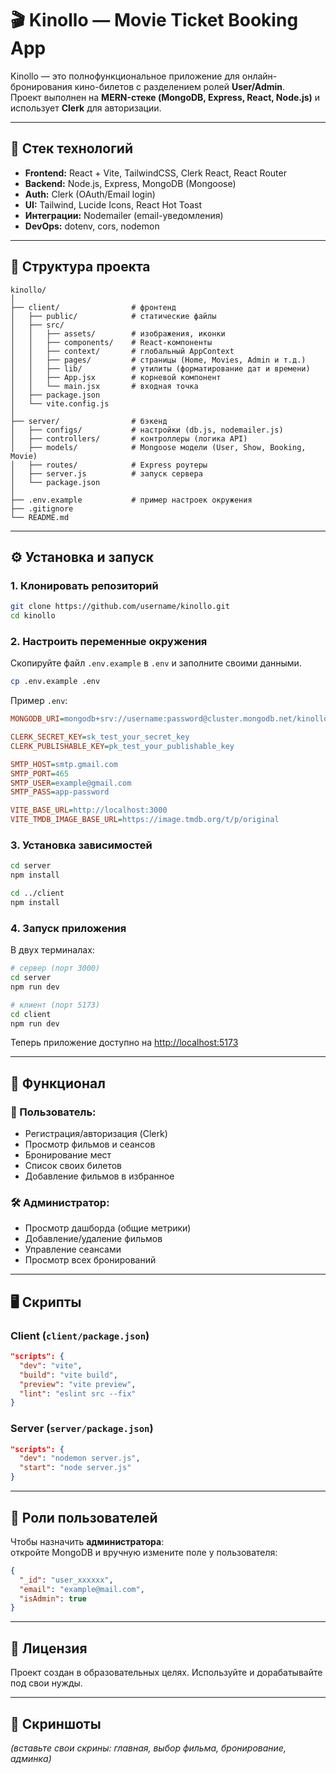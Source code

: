 # 🎬 Kinollo — Movie Ticket Booking App

Kinollo — это полнофункциональное приложение для онлайн-бронирования кино-билетов с разделением ролей **User/Admin**.  
Проект выполнен на **MERN-стеке (MongoDB, Express, React, Node.js)** и использует **Clerk** для авторизации.

---

## 🚀 Стек технологий
- **Frontend:** React + Vite, TailwindCSS, Clerk React, React Router
- **Backend:** Node.js, Express, MongoDB (Mongoose)
- **Auth:** Clerk (OAuth/Email login)
- **UI:** Tailwind, Lucide Icons, React Hot Toast
- **Интеграции:** Nodemailer (email-уведомления)
- **DevOps:** dotenv, cors, nodemon

---

## 📂 Структура проекта

```
kinollo/
│
├── client/                # фронтенд
│   ├── public/            # статические файлы
│   ├── src/
│   │   ├── assets/        # изображения, иконки
│   │   ├── components/    # React-компоненты
│   │   ├── context/       # глобальный AppContext
│   │   ├── pages/         # страницы (Home, Movies, Admin и т.д.)
│   │   ├── lib/           # утилиты (форматирование дат и времени)
│   │   ├── App.jsx        # корневой компонент
│   │   └── main.jsx       # входная точка
│   ├── package.json
│   └── vite.config.js
│
├── server/                # бэкенд
│   ├── configs/           # настройки (db.js, nodemailer.js)
│   ├── controllers/       # контроллеры (логика API)
│   ├── models/            # Mongoose модели (User, Show, Booking, Movie)
│   ├── routes/            # Express роутеры
│   ├── server.js          # запуск сервера
│   └── package.json
│
├── .env.example           # пример настроек окружения
├── .gitignore
└── README.md
```

---

## ⚙️ Установка и запуск

### 1. Клонировать репозиторий
```bash
git clone https://github.com/username/kinollo.git
cd kinollo
```

### 2. Настроить переменные окружения
Скопируйте файл `.env.example` в `.env` и заполните своими данными.

```bash
cp .env.example .env
```

Пример `.env`:
```ini
MONGODB_URI=mongodb+srv://username:password@cluster.mongodb.net/kinollo

CLERK_SECRET_KEY=sk_test_your_secret_key
CLERK_PUBLISHABLE_KEY=pk_test_your_publishable_key

SMTP_HOST=smtp.gmail.com
SMTP_PORT=465
SMTP_USER=example@gmail.com
SMTP_PASS=app-password

VITE_BASE_URL=http://localhost:3000
VITE_TMDB_IMAGE_BASE_URL=https://image.tmdb.org/t/p/original
```

### 3. Установка зависимостей
```bash
cd server
npm install

cd ../client
npm install
```

### 4. Запуск приложения
В двух терминалах:
```bash
# сервер (порт 3000)
cd server
npm run dev

# клиент (порт 5173)
cd client
npm run dev
```

Теперь приложение доступно на [http://localhost:5173](http://localhost:5173)

---

## 🔑 Функционал

### 👤 Пользователь:
- Регистрация/авторизация (Clerk)
- Просмотр фильмов и сеансов
- Бронирование мест
- Список своих билетов
- Добавление фильмов в избранное

### 🛠 Администратор:
- Просмотр дашборда (общие метрики)
- Добавление/удаление фильмов
- Управление сеансами
- Просмотр всех бронирований

---

## 🖥 Скрипты

### Client (`client/package.json`)
```json
"scripts": {
  "dev": "vite",
  "build": "vite build",
  "preview": "vite preview",
  "lint": "eslint src --fix"
}
```

### Server (`server/package.json`)
```json
"scripts": {
  "dev": "nodemon server.js",
  "start": "node server.js"
}
```

---

## 👥 Роли пользователей

Чтобы назначить **администратора**:  
откройте MongoDB и вручную измените поле у пользователя:
```json
{
  "_id": "user_xxxxxx",
  "email": "example@mail.com",
  "isAdmin": true
}
```

---

## 📝 Лицензия
Проект создан в образовательных целях. Используйте и дорабатывайте под свои нужды.

---

## 📸 Скриншоты
*(вставьте свои скрины: главная, выбор фильма, бронирование, админка)*
